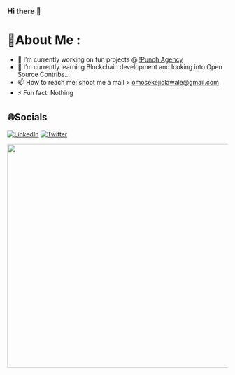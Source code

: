 ### Hi there 👋

<!--
**narhzih/narhzih** is a ✨ _special_ ✨ repository because its `README.md` (this file) appears on your GitHub profile.

Here are some ideas to get you started:


-->
# 💫About Me :
- 🔭 I’m currently working on fun projects @ [!Punch Agency](https://punch.cool)
- 🌱 I’m currently learning Blockchain development and looking into Open Source Contribs...
- 📫 How to reach me: shoot me a mail > omosekejiolawale@gmail.com
- ⚡ Fun fact: Nothing

## 🌐Socials
[![LinkedIn](https://img.shields.io/badge/LinkedIn-%230077B5.svg?logo=linkedin&logoColor=white)](https://ng.linkedin.com/in/omosekeji-olawale-49288917b) [![Twitter](https://img.shields.io/badge/Twitter-%231DA1F2.svg?logo=Twitter&logoColor=white)](https://twitter.com/_Narhzih) 

<!-- # 💻Tech Stack -->
<!-- ![Go](https://img.shields.io/badge/go-%2300ADD8.svg?style=for-the-badge&logo=go&logoColor=white) ![PHP](https://img.shields.io/badge/php-%23777BB4.svg?style=for-the-badge&logo=php&logoColor=white) ![JavaScript](https://img.shields.io/badge/javascript-%23323330.svg?style=for-the-badge&logo=javascript&logoColor=%23F7DF1E) ![Solidity](https://img.shields.io/badge/Solidity-%23363636.svg?style=for-the-badge&logo=solidity&logoColor=white) ![TypeScript](https://img.shields.io/badge/typescript-%23007ACC.svg?style=for-the-badge&logo=typescript&logoColor=white) -->
<!-- # 📊GitHub Stats : -->
<!-- ![](https://github-readme-stats.vercel.app/api?username=narhzih&theme=ayu-mirage&hide_border=false&include_all_commits=false&count_private=false)<br/>
![](https://github-readme-streak-stats.herokuapp.com/?user=narhzih&theme=ayu-mirage&hide_border=false)<br/>
![](https://github-readme-stats.vercel.app/api/top-langs/?username=narhzih&theme=ayu-mirage&hide_border=false&include_all_commits=false&count_private=false&layout=compact) -->

<img src="https://random-memer.herokuapp.com/" width="512px"/>

  <!-- Proudly created with GPRM ( https://gprm.itsvg.in ) -->
  
